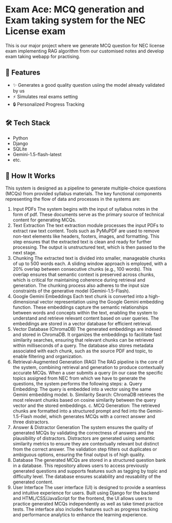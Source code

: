 # Exam Ace: MCQ generation and Exam taking system for the NEC License exam

This is our major project where we generate MCQ question for NEC license exam implementing RAG algorithm from our customised notes and develop exam taking webapp for practising.

## 🚀 Features

- ✨ Generates a good quality question usiing the model already validated by us
- ⚡ Simulates real exams setting
- 🔒 Personalized Progress Tracking

## 🛠️ Tech Stack

- Python
- Django
- SQLite
- Gemini-1.5-flash-latest
- etc.

## 🧠 How It Works 
This system is designed as a pipeline to generate multiple-choice questions (MCQs) 
from provided syllabus materials. The key functional components representing the flow of data and processes in the systems are: 
1. Input PDFs 
The system begins with the input of syllabus notes in the form of pdf. These documents serve as the primary source of technical 
content for generating MCQs. 
2. Text Extraction 
The text extraction module processes the input PDFs to extract raw text content. Tools 
such as PyMuPDF are used to remove non-text elements like headers, footers, images, 
and formatting. This step ensures that the extracted text is clean and ready for further 
processing. The output is unstructured text, which is then passed to the next stage. 
3. Chunking 
The extracted text is divided into smaller, manageable chunks of up to 500 words each. 
A sliding window approach is employed, with a 20% overlap between consecutive 
chunks (e.g., 100 words). This overlap ensures that semantic context is preserved across 
chunks, which is critical for maintaining coherence during retrieval and generation. The 
chunking process also adheres to the input size constraints of the generative model 
(Gemini-1.5-Flash). 
4. Google Gemini Embeddings 
Each text chunk is converted into a high-dimensional vector representation using the 
Google Gemini embedding function. These embeddings capture the semantic 
relationships between words and concepts within the text, enabling the system to 
understand and retrieve relevant content based on user queries. The embeddings are 
stored in a vector database for efficient retrieval. 
5. Vector Database (ChromaDB) 
The generated embeddings are indexed and stored in ChromaDB. It organizes the embeddings to facilitate fast similarity searches, ensuring that relevant chunks can be retrieved within milliseconds of a query. 
The database also stores metadata associated with each chunk, such as the source PDF 
and topic, to enable filtering and organization. 
6. Retrieval-Augmented Generation (RAG) 
The RAG pipeline is the core of the system, combining retrieval and generation to 
produce contextually accurate MCQs. When a user submits a query (in our case the specific topics assigned from NEC from which we have to generate the questions, the system performs the following steps:
a. Query Embedding: The query is embedded into a vector using the same 
Gemini embedding model.
b. Similarity Search: ChromaDB retrieves the most relevant chunks based 
on cosine similarity between the query vector and the stored embeddings.
c. MCQ Generation: The retrieved chunks are formatted into a structured prompt 
and fed into the Gemini-1.5-Flash model, which generates MCQs with a correct 
answer and three distractors.
 7. Answer & Distractor Generation 
The system ensures the quality of generated MCQs by validating the correctness of 
answers and the plausibility of distractors. Distractors are generated using semantic 
similarity metrics to ensure they are contextually relevant but distinct from the correct 
answer. The validation step filters out duplicates or ambiguous options, ensuring the 
final output is of high quality. 
8. Database 
The generated MCQs are stored in a structured question bank in a database. This repository allows users to access previously generated questions and 
supports features such as tagging by topic and difficulty level. The 
database ensures scalability and reusability of the generated content. 
9. User Interface 
The user interface (UI) is designed to provide a seamless and intuitive experience for 
users. Built using Django for the backend and HTML/CSS/JavaScript for the frontend, 
the UI allows users to practice generated MCQs independently as well as take timed practice 
tests. The interface also includes features such as progress tracking and performance 
analytics to enhance the learning experience.
